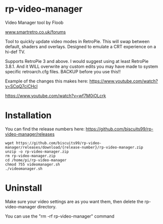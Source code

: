 

# rp-video-manager

Video Manager tool by Floob

www.smartretro.co.uk/forums

Tool to quickly update video modes in RetroPie. This will swap between default, shaders and overlays. Designed to emulate a CRT experience on a hi-def TV.

Supports RetroPie 3 and above. I would suggest using at least RetroPie 3.8.1. And it WILL overwrite any custom edits you may have made to system specific retroarch.cfg files. BACKUP before you use this!!

Example of the changes this makes here:
https://www.youtube.com/watch?v=SCqQ7ciCHcI

https://www.youtube.com/watch?v=wf7M0iOLcrk

Installation
============

You can find the release numbers here:
https://github.com/biscuits99/rp-video-manager/releases

```
wget https://github.com/biscuits99/rp-video-manager/releases/download/{release-number}/rp-video-manager.zip
unzip -o rp-video-manager.zip
rm rp-video-manager.zip
cd /home/pi/rp-video-manager
chmod 755 videomanager.sh
./videomanager.sh
```

Uninstall
==========
Make sure your video settings are as you want them, then delete the rp-video-manager directory.

You can use the "rm -rf rp-video-manager" command
